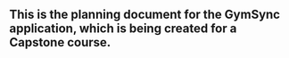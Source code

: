 ## This is the planning document for the GymSync application, which is being created for a Capstone course.
